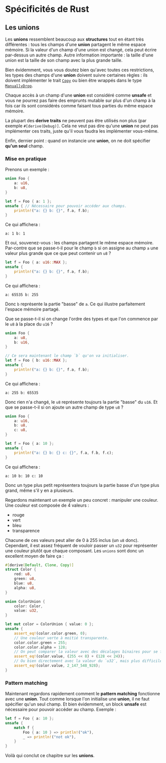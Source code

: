 # Spécificités de Rust

## Les unions

Les **unions** ressemblent beaucoup aux **structures** tout en étant très différentes : tous les champs d'une **union** partagent le même espace mémoire. Si la valeur d'un champ d'une union est changé, cela peut écrire par-dessus un autre champ. Autre information importante : la taille d'une union est la taille de son champ avec la plus grande taille.

Bien évidemment, vous vous doutez bien qu'avec toutes ces restrictions, les types des champs d'une **union** doivent suivre certaines règles : ils doivent implémenter le trait [`Copy`](https://doc.rust-lang.org/std/marker/trait.Copy.html) ou bien être wrappés dans le type [`ManuallyDrop`](https://doc.rust-lang.org/std/mem/struct.ManuallyDrop.html).

Chaque accès à un champ d'une **union** est considéré comme **unsafe** et vous ne pourrez pas faire des emprunts mutable sur plus d'un champ à la fois car ils sont considérés comme faisant tous parties du même espace mémoire.

La plupart des **derive traits** ne peuvent pas être utilisés non plus (par exemple `#[derive(Debug)]`. Cela ne veut pas dire qu'une **union** ne peut pas implémenter ces traits, juste qu'il vous faudra les implémenter vous-même.

Enfin, dernier point : quand on instancie une **union**, on ne doit spécifier **qu'un seul** champ.

### Mise en pratique

Prenons un exemple :

```Rust
union Foo {
    a: u16,
    b: u8,
}

let f = Foo { a: 1 };
unsafe { // Nécessaire pour pouvoir accéder aux champs.
    println!("a: {} b: {}", f.a, f.b);
}
```

Ce qui affichera :

```console
a: 1 b: 1
```

Et oui, souvenez-vous : les champs partagent le même espace mémoire. Par-contre que se passe-t-il pour le champ `b` si on assigne au champ `a` une valeur plus grande que ce que peut contenir un `u8` ?

```Rust
let f = Foo { a: u16::MAX };
unsafe {
    println!("a: {} b: {}", f.a, f.b);
}
```

Ce qui affichera :

```console
a: 65535 b: 255
```

Donc `b` représente la partie "basse" de `a`. Ce qui illustre parfaitement l'espace mémoire partagé.

Que se passe-t-il si on change l'ordre des types et que l'on commence par le `u8` à la place du `u16` ?

```Rust
union Foo {
    a: u8,
    b: u16,
}

// Ce sera maintenant le champ `b` qu'on va initialiser.
let f = Foo { b: u16::MAX };
unsafe {
    println!("a: {} b: {}", f.a, f.b);
}
```

Ce qui affichera :

```console
a: 255 b: 65535
```

Donc rien n'a changé, le `u8` représente toujours la partie "basse" du `u16`. Et que se passe-t-il si on ajoute un autre champ de type `u8` ?

```Rust
union Foo {
    a: u16,
    b: u8,
    c: u8,
}

let f = Foo { a: 10 };
unsafe {
    println!("a: {} b: {} c: {}", f.a, f.b, f.c);
}
```

Ce qui affichera :

```console
a: 10 b: 10 c: 10
```

Donc un type plus petit représentera toujours la partie basse d'un type plus grand, même s'il y en a plusieurs.

Regardons maintenant un exemple un peu concret : manipuler une couleur. Une couleur est composée de 4 valeurs :
 * rouge
 * vert
 * bleu
 * transparence

Chacune de ces valeurs peut aller de 0 à 255 inclus (un `u8` donc). Cependant, il est assez fréquent de vouloir passer un `u32` pour représenter une couleur plutôt que chaque composant. Les `unions` sont donc un excellent moyen de faire ça :

```Rust
#[derive(Default, Clone, Copy)]
struct Color {
    red: u8,
    green: u8,
    blue: u8,
    alpha: u8,
}

union ColorUnion {
    color: Color,
    value: u32,
}

let mut color = ColorUnion { value: 0 };
unsafe {
    assert_eq!(color.color.green, 0);
    // Une couleur verte à moitié transparente.
    color.color.green = 255;
    color.color.alpha = 128;
    // On peut comparer la valeur avec des décalages binaires pour se faciliter la vie :
    assert_eq!(color.value, (255 << 8) + (128 << 24));
    // Ou bien directement avec la valeur du `u32`, mais plus difficile à lire :
    assert_eq!(color.value, 2_147_548_928);
}
```

### Pattern matching

Maintenant regardons rapidement comment le **pattern matching** fonctionne avec une **union**. Tout comme lorsque l'on initialise une **union**, il ne faut spécifier qu'un seul champ. Et bien évidemment, un block **unsafe** est nécessaire pour pouvoir accéder au champ. Exemple :

```Rust
let f = Foo { a: 10 };
unsafe {
    match f {
        Foo { a: 10 } => println!("ok"),
        _ => println!("not ok"),
    }
}
```

Voilà qui conclut ce chapitre sur les **unions**.
